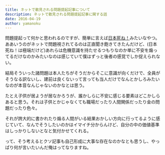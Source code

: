 ```yaml
---
title: ネットで散見される問題提起記事について
description: ネットで散見される問題提起記事に関する話
date: 2016-04-19
author: yamanoku
---
```


問題提起って何かと思われるのですが、簡単に言えば[日本死ね！](http://anond.hatelabo.jp/20160215171759)みたいなやつ。ああいうのがネットで問題視されてるのは正直聞き飽きてきたんだけど、(日本死ね！は極端だけど)あれらは危機意識を持たせるつもりなのか単に不安を煽ってるだけなのかみたいなのは感じていて僕はずっと後者の感覚でしか捉えられない。

結局そういった諸問題は本人たちがそうだからそこに意識が向くだけで、全員がそうなる訳ないし、建前は良くないって言っても当人だけでなんとかしろみたいなのが本音なんじゃないのかなとは思う。

たとえ子供が居ようが居なかろうが、誰かしらに不安に感じる要素はどこかしらあると思う。それは子供とかじゃなくても職場だったり人間関係だったり金の問題だったり色々。

それが誇大的に書かれたり煽る人間がいる結果おかしい方向に行ってるように感じていて、なんでそうしたいのかはイマイチ分からんけど、自分の中の価値基準はしっかりしないとなと気付かせてくれる。

って、そう考えるとクソ記事も自己形成に大事な存在なのかなとも思うし、やっぱり何が言いたいんだ俺はってなりますね。
